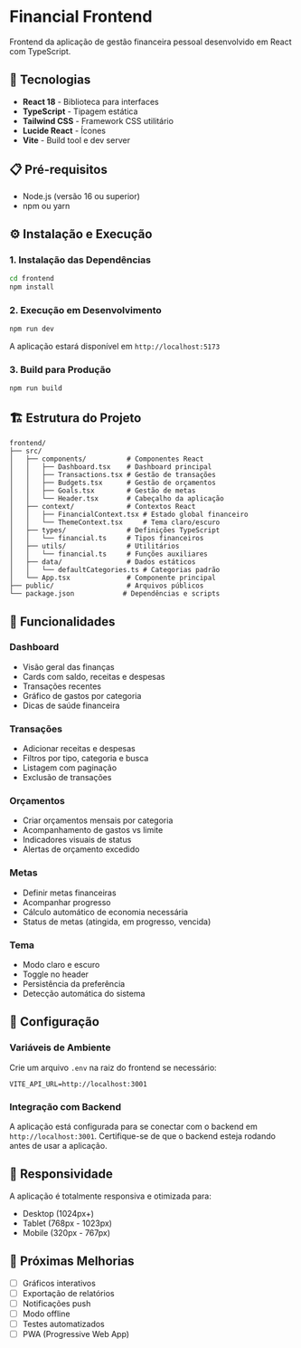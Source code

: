 # Financial Frontend

Frontend da aplicação de gestão financeira pessoal desenvolvido em React com TypeScript.

## 🚀 Tecnologias

- **React 18** - Biblioteca para interfaces
- **TypeScript** - Tipagem estática
- **Tailwind CSS** - Framework CSS utilitário
- **Lucide React** - Ícones
- **Vite** - Build tool e dev server

## 📋 Pré-requisitos

- Node.js (versão 16 ou superior)
- npm ou yarn

## ⚙️ Instalação e Execução

### 1. Instalação das Dependências

```bash
cd frontend
npm install
```

### 2. Execução em Desenvolvimento

```bash
npm run dev
```

A aplicação estará disponível em `http://localhost:5173`

### 3. Build para Produção

```bash
npm run build
```

## 🏗️ Estrutura do Projeto

```
frontend/
├── src/
│   ├── components/          # Componentes React
│   │   ├── Dashboard.tsx    # Dashboard principal
│   │   ├── Transactions.tsx # Gestão de transações
│   │   ├── Budgets.tsx      # Gestão de orçamentos
│   │   ├── Goals.tsx        # Gestão de metas
│   │   └── Header.tsx       # Cabeçalho da aplicação
│   ├── context/             # Contextos React
│   │   ├── FinancialContext.tsx # Estado global financeiro
│   │   └── ThemeContext.tsx     # Tema claro/escuro
│   ├── types/               # Definições TypeScript
│   │   └── financial.ts     # Tipos financeiros
│   ├── utils/               # Utilitários
│   │   └── financial.ts     # Funções auxiliares
│   ├── data/                # Dados estáticos
│   │   └── defaultCategories.ts # Categorias padrão
│   └── App.tsx              # Componente principal
├── public/                  # Arquivos públicos
└── package.json            # Dependências e scripts
```

## 🎨 Funcionalidades

### Dashboard
- Visão geral das finanças
- Cards com saldo, receitas e despesas
- Transações recentes
- Gráfico de gastos por categoria
- Dicas de saúde financeira

### Transações
- Adicionar receitas e despesas
- Filtros por tipo, categoria e busca
- Listagem com paginação
- Exclusão de transações

### Orçamentos
- Criar orçamentos mensais por categoria
- Acompanhamento de gastos vs limite
- Indicadores visuais de status
- Alertas de orçamento excedido

### Metas
- Definir metas financeiras
- Acompanhar progresso
- Cálculo automático de economia necessária
- Status de metas (atingida, em progresso, vencida)

### Tema
- Modo claro e escuro
- Toggle no header
- Persistência da preferência
- Detecção automática do sistema

## 🔧 Configuração

### Variáveis de Ambiente

Crie um arquivo `.env` na raiz do frontend se necessário:

```env
VITE_API_URL=http://localhost:3001
```

### Integração com Backend

A aplicação está configurada para se conectar com o backend em `http://localhost:3001`. Certifique-se de que o backend esteja rodando antes de usar a aplicação.

## 📱 Responsividade

A aplicação é totalmente responsiva e otimizada para:
- Desktop (1024px+)
- Tablet (768px - 1023px)
- Mobile (320px - 767px)

## 🎯 Próximas Melhorias

- [ ] Gráficos interativos
- [ ] Exportação de relatórios
- [ ] Notificações push
- [ ] Modo offline
- [ ] Testes automatizados
- [ ] PWA (Progressive Web App)
